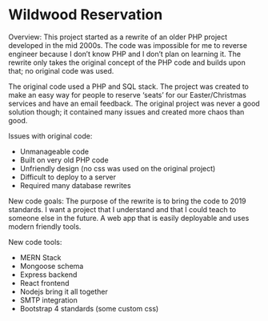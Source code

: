# Wildwood Reservation

Overview:
This project started as a rewrite of an older PHP project developed in the mid 2000s. The code was impossible for me to reverse engineer because I don’t know PHP and I don’t plan on learning it. The rewrite only takes the original concept of the PHP code and builds upon that; no original code was used.

The original code used a PHP and SQL stack. The project was created to make an easy way for people to reserve ‘seats’ for our Easter/Christmas services and have an email feedback. The original project was never a good solution though; it contained many issues and created more chaos than good.

Issues with original code:
- Unmanageable code
- Built on very old PHP code
- Unfriendly design (no css was used on the original project)
- Difficult to deploy to a server
- Required many database rewrites

New code goals:
The purpose of the rewrite is to bring the code to 2019 standards. I want a project that I understand and that I could teach to someone else in the future. A web app that is easily deployable and uses modern friendly tools.

New code tools:
- MERN Stack
- Mongoose schema
- Express backend
- React frontend
- Nodejs bring it all together
- SMTP integration
- Bootstrap 4 standards (some custom css)
